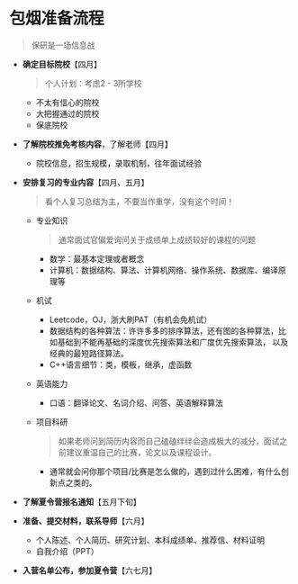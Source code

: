 # 包烟准备流程

> 保研是一场信息战

* **确定目标院校**【四月】

  > 个人计划：考虑2 - 3所学校

  * 不太有信心的院校
  * 大把握通过的院校
  * 保底院校

* **了解院校推免考核内容**，了解老师【四月】

  * 院校信息，招生规模，录取机制，往年面试经验

* **安排复习的专业内容**【四月、五月】

  > 看个人复习总结为主，不要当作重学，没有这个时间！

  * 专业知识

    > 通常面试官偏爱询问关于成绩单上成绩较好的课程的问题

    * 数学：最基本定理或者概念
    * 计算机：数据结构、算法、计算机网络、操作系统、数据库、编译原理等  
    
  * 机试
  
    * Leetcode，OJ，浙大刷PAT（有机会免机试）
    * 数据结构的各种算法：许许多多的排序算法，还有图的各种算法，比如基础到不能再基础的深度优先搜索算法和广度优先搜索算法， 以及经典的最短路径算法。
    * C++语言细节：类，模板，继承，虚函数
  
  * 英语能力
  
    * 口语：翻译论文、名词介绍、问答、英语解释算法
  
  * 项目科研
  
    > 如果老师问到简历内容而自己磕磕绊绊会造成极大的减分，面试之前建议重温自己的比赛，论文以及课程设计。  
  
    * 通常就会问你那个项目/比赛是怎么做的，遇到过什么困难，有什么创新点之类的。  
  
* **了解夏令营报名通知**【五月下旬】

* **准备、提交材料，联系导师**【六月】

  * 个人陈述、个人简历、研究计划、本科成绩单、推荐信、材料证明
  * 自我介绍（PPT）

* **入营名单公布，参加夏令营**【六七月】

  